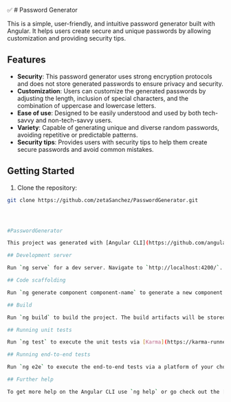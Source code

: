 

✅ # Password Generator

This is a simple, user-friendly, and intuitive password generator built with Angular. It helps users create secure and unique passwords by allowing customization and providing security tips.

## Features

- **Security**: This password generator uses strong encryption protocols and does not store generated passwords to ensure privacy and security.
- **Customization**: Users can customize the generated passwords by adjusting the length, inclusion of special characters, and the combination of uppercase and lowercase letters.
- **Ease of use**: Designed to be easily understood and used by both tech-savvy and non-tech-savvy users.
- **Variety**: Capable of generating unique and diverse random passwords, avoiding repetitive or predictable patterns.
- **Security tips**: Provides users with security tips to help them create secure passwords and avoid common mistakes.

## Getting Started

1. Clone the repository:

```bash
git clone https://github.com/zetaSanchez/PasswordGenerator.git




#PasswordGenerator

This project was generated with [Angular CLI](https://github.com/angular/angular-cli) version 15.2.6.

## Development server

Run `ng serve` for a dev server. Navigate to `http://localhost:4200/`. The application will automatically reload if you change any of the source files.

## Code scaffolding

Run `ng generate component component-name` to generate a new component. You can also use `ng generate directive|pipe|service|class|guard|interface|enum|module`.

## Build

Run `ng build` to build the project. The build artifacts will be stored in the `dist/` directory.

## Running unit tests

Run `ng test` to execute the unit tests via [Karma](https://karma-runner.github.io).

## Running end-to-end tests

Run `ng e2e` to execute the end-to-end tests via a platform of your choice. To use this command, you need to first add a package that implements end-to-end testing capabilities.

## Further help

To get more help on the Angular CLI use `ng help` or go check out the [Angular CLI Overview and Command Reference](https://angular.io/cli) page.
